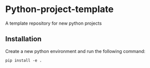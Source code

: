 # Python-project-template
A template repository for new python projects

## Installation

Create a new python environment and run the following command:

`pip install -e . `
